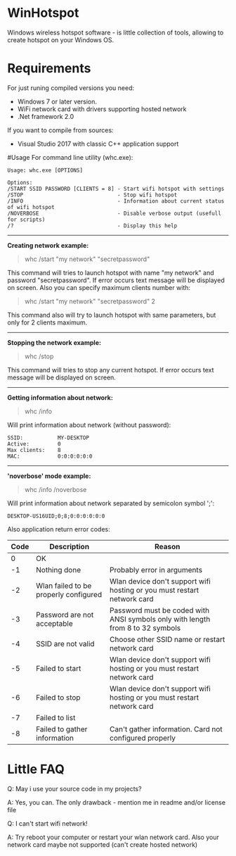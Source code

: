 # WinHotspot
Windows wireless hotspot software - is little collection of tools, allowing to create hotspot on your Windows OS.

# Requirements
For just runing compiled versions you need:
 - Windows 7 or later version.
 - WiFi network card with drivers supporting hosted network
 - .Net framework 2.0

If you want to compile from sources:

 - Visual Studio 2017 with classic C++ application support

#Usage
For command line utility (whc.exe):

    Usage: whc.exe [OPTIONS]
    
    Options:
    /START SSID PASSWORD [CLIENTS = 8] - Start wifi hotspot with settings
    /STOP                              - Stop wifi hotspot
    /INFO                              - Information about current status of wifi hotspot
    /NOVERBOSE                         - Disable verbose output (usefull for scripts)
    /?                                 - Display this help
 

----------

**Creating network example:**

> whc /start "my network" "secretpassword"

This command will tries to launch hotspot with name "my network" and password "secretpassword". If error occurs text message will be displayed on screen. Also you can specify maximum clients number with:

> whc /start "my network" "secretpassword" 2

This command also will try to launch hotspot with same parameters, but only for 2 clients maximum.

----------


**Stopping the network example:**

> whc /stop

This command will tries to stop any current hotspot. If error occurs text message will be displayed on screen. 

----------

**Getting information about network:**

> whc /info

Will print information about network (without password):

    SSID:           MY-DESKTOP
    Active:         0
    Max clients:    8
    MAC:            0:0:0:0:0:0
 
 ----------


**'noverbose' mode example:**

> whc /info /noverbose

Will print information about network separated by semicolon symbol ';':

    DESKTOP-US16UID;0;8;0:0:0:0:0:0
Also application return error codes:

|Code| Description                         | Reason |
|----|-------------------------------------|--------|
| 0  |      OK                             | 
| -1 | Nothing done                        | Probably error in arguments 
| -2 |Wlan failed to be properly configured| Wlan device don't support wifi hosting or you must restart network card
| -3 |Password are not acceptable          | Password must be coded with ANSI symbols only with length from 8 to 32 symbols
| -4 |SSID are not valid                   | Choose other SSID name or restart network card
| -5 |Failed to start                      | Wlan device don't support wifi hosting or you must restart network card
| -6 |Failed to stop                       | Wlan device don't support wifi hosting or you must restart network card
| -7 |Failed to list                       |
| -8 |Failed to gather information         | Can't gather information. Card not configured properly

# Little FAQ

Q: May i use your source code in my projects?

A: Yes, you can. The only drawback - mention me in readme and/or license file

Q: I can't start wifi network!

A: Try reboot your computer or restart your wlan network card. Also your network card maybe not supported (can't create hosted network)


